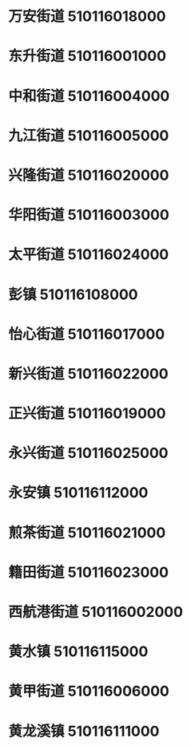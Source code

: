 # 万安街道 510116018000
# 东升街道 510116001000
# 中和街道 510116004000
# 九江街道 510116005000
# 兴隆街道 510116020000
# 华阳街道 510116003000
# 太平街道 510116024000
# 彭镇 510116108000
# 怡心街道 510116017000
# 新兴街道 510116022000
# 正兴街道 510116019000
# 永兴街道 510116025000
# 永安镇 510116112000
# 煎茶街道 510116021000
# 籍田街道 510116023000
# 西航港街道 510116002000
# 黄水镇 510116115000
# 黄甲街道 510116006000
# 黄龙溪镇 510116111000
